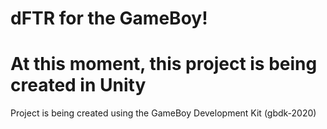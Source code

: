 # dFTR for the GameBoy!
# At this moment, this project is being created in Unity
Project is being created using the GameBoy Development Kit (gbdk-2020)